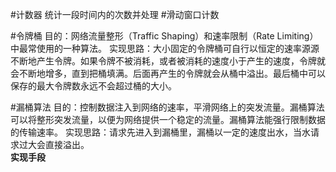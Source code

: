 #计数器
统计一段时间内的次数并处理
#滑动窗口计数

#令牌桶
目的：网络流量整形（Traffic Shaping）和速率限制（Rate Limiting）中最常使用的一种算法。
实现思路：大小固定的令牌桶可自行以恒定的速率源源不断地产生令牌。如果令牌不被消耗，或者被消耗的速度小于产生的速度，令牌就会不断地增多，直到把桶填满。后面再产生的令牌就会从桶中溢出。最后桶中可以保存的最大令牌数永远不会超过桶的大小。

#漏桶算法
目的：控制数据注入到网络的速率，平滑网络上的突发流量。漏桶算法可以将整形突发流量，以便为网络提供一个稳定的流量。漏桶算法能强行限制数据的传输速率。
实现思路：请求先进入到漏桶里，漏桶以一定的速度出水，当水请求过大会直接溢出。  
 **实现手段** 

